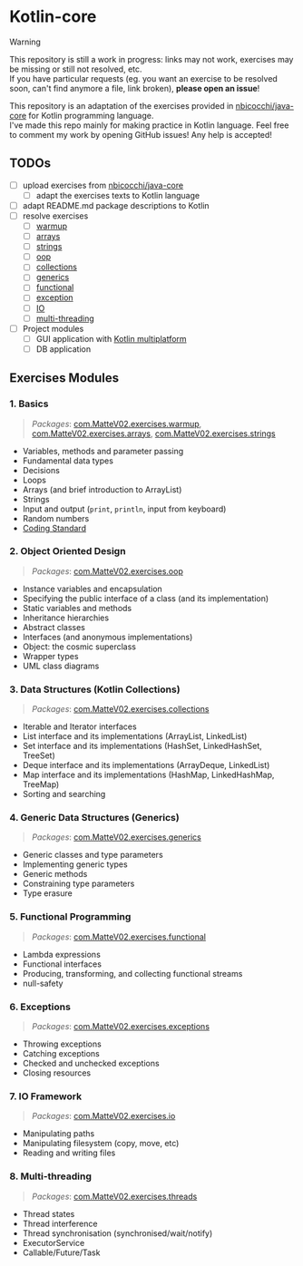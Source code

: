 # Kotlin-core
> [!WARNING]
> This repository is still a work in progress: links may not work, exercises may be missing or still not resolved, etc.  
> If you have particular requests (eg. you want an exercise to be resolved soon, can't find anymore a file, link broken), **please open an issue**!

This repository is an adaptation of the exercises provided in [nbicocchi/java-core](https://github.com/nbicocchi/java-core/tree/main) for Kotlin programming language.  
I've made this repo mainly for making practice in Kotlin language. Feel free to comment my work by opening GitHub issues! Any help is accepted!

## TODOs
- [ ] upload exercises from [nbicocchi/java-core](https://github.com/nbicocchi/java-core/tree/main)
  - [ ] adapt the exercises texts to Kotlin language
- [ ] adapt README.md package descriptions to Kotlin
- [ ] resolve exercises
  - [ ] [warmup](README.md#1-basics)
  - [ ] [arrays](README.md#1-basics)
  - [ ] [strings](README.md#1-basics)
  - [ ] [oop](README.md#2-object-oriented-design)
  - [ ] [collections](README.md#3-data-structures-kotlin-collections)
  - [ ] [generics](README.md#4-generic-data-structures-generics)
  - [ ] [functional](README.md#5-functional-programming)
  - [ ] [exception](README.md#6-exceptions)
  - [ ] [IO](README.md#7-io-framework)
  - [ ] [multi-threading](README.md#8-multi-threading)
- [ ] Project modules
  - [ ] GUI application with [Kotlin multiplatform](https://www.jetbrains.com/kotlin-multiplatform/)
  - [ ] DB application

## Exercises Modules
### 1. Basics
> _Packages_: [com.MatteV02.exercises.warmup](src/main/kotlin/com/MatteV02/exercises/warmup), [com.MatteV02.exercises.arrays](src/main/kotlin/com/MatteV02/exercises/arrays), [com.MatteV02.exercises.strings](src/main/kotlin/com/MatteV02/exercises/strings)
- Variables, methods and parameter passing
- Fundamental data types
- Decisions
- Loops
- Arrays (and brief introduction to ArrayList)
- Strings
- Input and output (`print`, `println`, input from keyboard)
- Random numbers
- [Coding Standard](https://kotlinlang.org/docs/coding-conventions.html)

### 2. Object Oriented Design
> _Packages_: [com.MatteV02.exercises.oop](src/main/kotlin/com/MatteV02/exercises/oop)

* Instance variables and encapsulation
* Specifying the public interface of a class (and its implementation)
* Static variables and methods
* Inheritance hierarchies
* Abstract classes
* Interfaces (and anonymous implementations)
* Object: the cosmic superclass
* Wrapper types
* UML class diagrams 

### 3. Data Structures (Kotlin Collections)

> *Packages*: [com.MatteV02.exercises.collections](src/main/kotlin/com/MatteV02/exercises/collections)

* Iterable and Iterator interfaces
* List interface and its implementations (ArrayList, LinkedList)
* Set interface and its implementations (HashSet, LinkedHashSet, TreeSet)
* Deque interface and its implementations (ArrayDeque, LinkedList)
* Map interface and its implementations (HashMap, LinkedHashMap, TreeMap)
* Sorting and searching

### 4. Generic Data Structures (Generics)

> _Packages_: [com.MatteV02.exercises.generics](src/main/kotlin/com/MatteV02/exercises/generics)

* Generic classes and type parameters
* Implementing generic types
* Generic methods
* Constraining type parameters
* Type erasure

### 5. Functional Programming

> _Packages_: [com.MatteV02.exercises.functional](src/main/kotlin/com/MatteV02/exercises/functional)
* Lambda expressions
* Functional interfaces
* Producing, transforming, and collecting functional streams
* null-safety

### 6. Exceptions

> _Packages_: [com.MatteV02.exercises.exceptions](src/main/kotlin/com/MatteV02/exercises/exceptions)
* Throwing exceptions
* Catching exceptions
* Checked and unchecked exceptions
* Closing resources

### 7. IO Framework

> _Packages_: [com.MatteV02.exercises.io](src/main/kotlin/com/MatteV02/exercises/io)

* Manipulating paths
* Manipulating filesystem (copy, move, etc)
* Reading and writing files

### 8. Multi-threading

> _Packages_: [com.MatteV02.exercises.threads](src/main/kotlin/com/MatteV02/exercises/threads)

* Thread states
* Thread interference
* Thread synchronisation (synchronised/wait/notify)
* ExecutorService
* Callable/Future/Task
